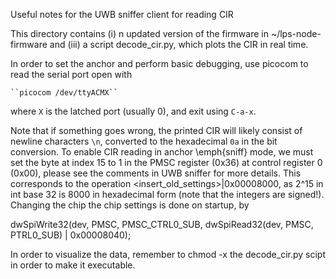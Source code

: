 Useful notes for the UWB sniffer client for reading CIR

This directory contains (i) n updated version of the firmware in
~/lps-node-firmware and (iii) a script decode_cir.py, which plots the CIR in
real time.

In order to set the anchor and perform basic debugging, use picocom to read the
serial port open with

    ``picocom /dev/ttyACMX``
    
where ``X`` is the latched port (usually 0), and exit using ``C-a-x``.

Note that if something goes wrong, the printed CIR will likely consist of
newline characters ``\n``, converted to the hexadecimal ``0a`` in the bit
conversion. To enable CIR reading in anchor \emph{sniff} mode, we must set the
byte at index 15 to 1 in the PMSC register (0x36) at control register 0 (0x00),
please see the comments in UWB sniffer for more details. This corresponds to
the operation <insert_old_settings>|0x00008000, as 2^15 in int base 32 is 8000
in hexadecimal form (note that the integers are signed!). Changing the chip the
chip settings is done on startup, by

dwSpiWrite32(dev, PMSC, PMSC_CTRL0_SUB, dwSpiRead32(dev, PMSC, PTRL0_SUB) | 0x00008040);

In order to visualize the data, remember to chmod -x the decode_cir.py scipt in
order to make it executable.
